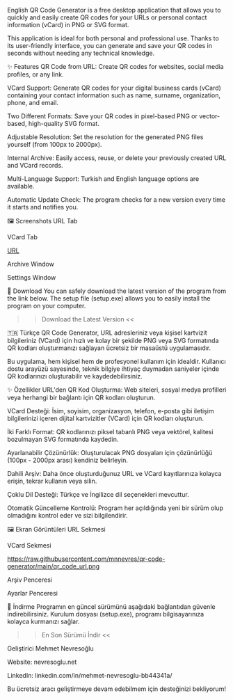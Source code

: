 English
QR Code Generator is a free desktop application that allows you to quickly and easily create QR codes for your URLs or personal contact information (vCard) in PNG or SVG format.

This application is ideal for both personal and professional use. Thanks to its user-friendly interface, you can generate and save your QR codes in seconds without needing any technical knowledge.

✨ Features
QR Code from URL: Create QR codes for websites, social media profiles, or any link.

VCard Support: Generate QR codes for your digital business cards (vCard) containing your contact information such as name, surname, organization, phone, and email.

Two Different Formats: Save your QR codes in pixel-based PNG or vector-based, high-quality SVG format.

Adjustable Resolution: Set the resolution for the generated PNG files yourself (from 100px to 2000px).

Internal Archive: Easily access, reuse, or delete your previously created URL and VCard records.

Multi-Language Support: Turkish and English language options are available.

Automatic Update Check: The program checks for a new version every time it starts and notifies you.

🖼️ Screenshots
URL Tab

VCard Tab

[URL](https://raw.githubusercontent.com/qr_code_main.png)

Archive Window

Settings Window

🚀 Download
You can safely download the latest version of the program from the link below. The setup file (setup.exe) allows you to easily install the program on your computer.

>> Download the Latest Version <<

🇹🇷 Türkçe
QR Code Generator, URL adresleriniz veya kişisel kartvizit bilgileriniz (VCard) için hızlı ve kolay bir şekilde PNG veya SVG formatında QR kodları oluşturmanızı sağlayan ücretsiz bir masaüstü uygulamasıdır.

Bu uygulama, hem kişisel hem de profesyonel kullanım için idealdir. Kullanıcı dostu arayüzü sayesinde, teknik bilgiye ihtiyaç duymadan saniyeler içinde QR kodlarınızı oluşturabilir ve kaydedebilirsiniz.

✨ Özellikler
URL'den QR Kod Oluşturma: Web siteleri, sosyal medya profilleri veya herhangi bir bağlantı için QR kodları oluşturun.

VCard Desteği: İsim, soyisim, organizasyon, telefon, e-posta gibi iletişim bilgilerinizi içeren dijital kartvizitler (VCard) için QR kodları oluşturun.

İki Farklı Format: QR kodlarınızı piksel tabanlı PNG veya vektörel, kalitesi bozulmayan SVG formatında kaydedin.

Ayarlanabilir Çözünürlük: Oluşturulacak PNG dosyaları için çözünürlüğü (100px - 2000px arası) kendiniz belirleyin.

Dahili Arşiv: Daha önce oluşturduğunuz URL ve VCard kayıtlarınıza kolayca erişin, tekrar kullanın veya silin.

Çoklu Dil Desteği: Türkçe ve İngilizce dil seçenekleri mevcuttur.

Otomatik Güncelleme Kontrolü: Program her açıldığında yeni bir sürüm olup olmadığını kontrol eder ve sizi bilgilendirir.

🖼️ Ekran Görüntüleri
URL Sekmesi

VCard Sekmesi

https://raw.githubusercontent.com/mnnevres/qr-code-generator/main/qr_code_url.png

Arşiv Penceresi

Ayarlar Penceresi

🚀 İndirme
Programın en güncel sürümünü aşağıdaki bağlantıdan güvenle indirebilirsiniz. Kurulum dosyası (setup.exe), programı bilgisayarınıza kolayca kurmanızı sağlar.

>> En Son Sürümü İndir <<

Geliştirici
Mehmet Nevresoğlu

Website: nevresoglu.net

LinkedIn: linkedin.com/in/mehmet-nevresoglu-bb44341a/

Bu ücretsiz aracı geliştirmeye devam edebilmem için desteğinizi bekliyorum!
